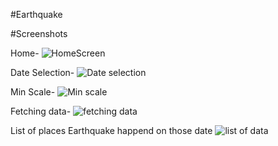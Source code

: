 #Earthquake

#Screenshots

Home-
![HomeScreen](https://user-images.githubusercontent.com/72916174/191489784-4da237c4-cfd9-4d2d-a961-16c7f4d94d52.png)

Date Selection-
![Date selection](https://user-images.githubusercontent.com/72916174/191489972-7c2f2345-c464-4618-b9b4-b2426f2e845c.png)

Min Scale-
![Min scale](https://user-images.githubusercontent.com/72916174/191490065-925838fa-f05f-4857-9efd-068f35119d92.png)

Fetching data-
![fetching data](https://user-images.githubusercontent.com/72916174/191490124-35fb9c01-06cc-4aa3-859f-77ce1790dd7b.png)

List of places Earthquake happend on those date
![list of data](https://user-images.githubusercontent.com/72916174/191490205-af4ab081-67af-4b6e-915b-883b5a8cf2db.png)
